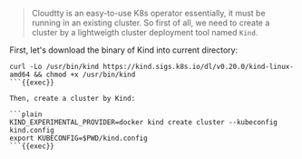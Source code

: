 > Cloudtty is  an easy-to-use K8s operator essentially, it must be running in an existing cluster.
> So first of all, we need to create a cluster by a lightweigth cluster deployment tool named `Kind`.

First, let's download the binary of Kind into current directory:

```plain
curl -Lo /usr/bin/kind https://kind.sigs.k8s.io/dl/v0.20.0/kind-linux-amd64 && chmod +x /usr/bin/kind
```{{exec}}

Then, create a cluster by Kind:

```plain
KIND_EXPERIMENTAL_PROVIDER=docker kind create cluster --kubeconfig kind.config
export KUBECONFIG=$PWD/kind.config
```{{exec}}
